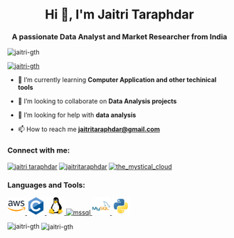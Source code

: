 <h1 align="center">Hi 👋, I'm Jaitri Taraphdar</h1>
<h3 align="center">A passionate Data Analyst and Market Researcher from India</h3>

<p align="left"> <img src="https://komarev.com/ghpvc/?username=jaitri-gth&label=Profile%20views&color=0e75b6&style=flat" alt="jaitri-gth" /> </p>

<p align="left"> <a href="https://github.com/ryo-ma/github-profile-trophy"><img src="https://github-profile-trophy.vercel.app/?username=jaitri-gth" alt="jaitri-gth" /></a> </p>

- 🌱 I’m currently learning **Computer Application and other techinical tools**

- 👯 I’m looking to collaborate on **Data Analysis projects**

- 🤝 I’m looking for help with **data analysis**

- 📫 How to reach me **jaitritaraphdar@gmail.com**

<h3 align="left">Connect with me:</h3>
<p align="left">
<a href="https://linkedin.com/in/jaitri taraphdar" target="blank"><img align="center" src="https://raw.githubusercontent.com/rahuldkjain/github-profile-readme-generator/master/src/images/icons/Social/linked-in-alt.svg" alt="jaitri taraphdar" height="30" width="40" /></a>
<a href="https://kaggle.com/jaitritaraphdar" target="blank"><img align="center" src="https://raw.githubusercontent.com/rahuldkjain/github-profile-readme-generator/master/src/images/icons/Social/kaggle.svg" alt="jaitritaraphdar" height="30" width="40" /></a>
<a href="https://instagram.com/the_mystical_cloud" target="blank"><img align="center" src="https://raw.githubusercontent.com/rahuldkjain/github-profile-readme-generator/master/src/images/icons/Social/instagram.svg" alt="the_mystical_cloud" height="30" width="40" /></a>
</p>

<h3 align="left">Languages and Tools:</h3>
<p align="left"> <a href="https://aws.amazon.com" target="_blank" rel="noreferrer"> <img src="https://raw.githubusercontent.com/devicons/devicon/master/icons/amazonwebservices/amazonwebservices-original-wordmark.svg" alt="aws" width="40" height="40"/> </a> <a href="https://www.cprogramming.com/" target="_blank" rel="noreferrer"> <img src="https://raw.githubusercontent.com/devicons/devicon/master/icons/c/c-original.svg" alt="c" width="40" height="40"/> </a> <a href="https://www.linux.org/" target="_blank" rel="noreferrer"> <img src="https://raw.githubusercontent.com/devicons/devicon/master/icons/linux/linux-original.svg" alt="linux" width="40" height="40"/> </a> <a href="https://www.microsoft.com/en-us/sql-server" target="_blank" rel="noreferrer"> <img src="https://www.svgrepo.com/show/303229/microsoft-sql-server-logo.svg" alt="mssql" width="40" height="40"/> </a> <a href="https://www.mysql.com/" target="_blank" rel="noreferrer"> <img src="https://raw.githubusercontent.com/devicons/devicon/master/icons/mysql/mysql-original-wordmark.svg" alt="mysql" width="40" height="40"/> </a> <a href="https://www.python.org" target="_blank" rel="noreferrer"> <img src="https://raw.githubusercontent.com/devicons/devicon/master/icons/python/python-original.svg" alt="python" width="40" height="40"/> </a> </p>

<p><img align="left" src="https://github-readme-stats.vercel.app/api/top-langs?username=jaitri-gth&show_icons=true&locale=en&layout=compact" alt="jaitri-gth" /></p>

<p>&nbsp;<img align="center" src="https://github-readme-stats.vercel.app/api?username=jaitri-gth&show_icons=true&locale=en" alt="jaitri-gth" /></p>
